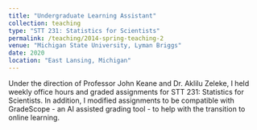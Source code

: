 ```yaml
---
title: "Undergraduate Learning Assistant"
collection: teaching
type: "STT 231: Statistics for Scientists"
permalink: /teaching/2014-spring-teaching-2
venue: "Michigan State University, Lyman Briggs"
date: 2020
location: "East Lansing, Michigan"
---
```


Under the direction of Professor John Keane and Dr. Aklilu Zeleke, I held weekly office hours and graded assignments for STT 231: Statistics for Scientists. In addition, I modified assignments to be compatible with GradeScope - an AI assisted grading tool - to help with the transition to online learning. 

